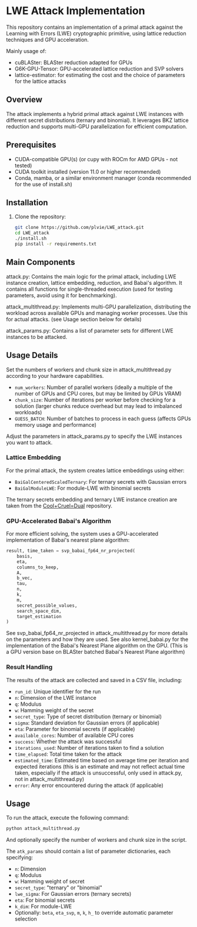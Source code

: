 # LWE Attack Implementation

This repository contains an implementation of a primal attack against the Learning with Errors (LWE) cryptographic primitive, using lattice reduction techniques and GPU acceleration.

Mainly usage of:

- cuBLASter: BLASter reduction adapted for GPUs
- G6K-GPU-Tensor: GPU-accelerated lattice reduction and SVP solvers
- lattice-estimator: for estimating the cost and the choice of parameters for the lattice attacks

## Overview

The attack implements a hybrid primal attack against LWE instances with different secret distributions (ternary and binomial). It leverages BKZ lattice reduction and supports multi-GPU parallelization for efficient computation.

## Prerequisites

- CUDA-compatible GPU(s) (or cupy with ROCm for AMD GPUs - not tested)
- CUDA toolkit installed (version 11.0 or higher recommended)
- Conda, mamba, or a similar environment manager (conda recommended for the use of install.sh)

## Installation

1. Clone the repository:

   ```bash
   git clone https://github.com/plvie/LWE_attack.git
   cd LWE_attack
   ./install.sh
   pip install -r requirements.txt
   ```

## Main Components

attack.py: Contains the main logic for the primal attack, including LWE instance creation, lattice embedding, reduction, and Babai's algorithm. It contains all functions for single-threaded execution (used for testing parameters, avoid using it for benchmarking).

attack_multithread.py: Implements multi-GPU parallelization, distributing the workload across available GPUs and managing worker processes. Use this for actual attacks. (see Usage section below for details)

attack_params.py: Contains a list of parameter sets for different LWE instances to be attacked.

## Usage Details

Set the numbers of workers and chunk size in attack_multithread.py according to your hardware capabilities.

- `num_workers`: Number of parallel workers (ideally a multiple of the number of GPUs and CPU cores, but may be limited by GPUs VRAM)
- `chunk_size`: Number of iterations per worker before checking for a solution (larger chunks reduce overhead but may lead to imbalanced workloads)
- `GUESS_BATCH`: Number of batches to process in each guess (affects GPUs memory usage and performance)

Adjust the parameters in attack_params.py to specify the LWE instances you want to attack.

### Lattice Embedding

For the primal attack, the system creates lattice embeddings using either:

- `BaiGalCenteredScaledTernary`: For ternary secrets with Gaussian errors
- `BaiGalModuleLWE`: For module-LWE with binomial secrets

The ternary secrets embedding and ternary LWE instance creation are taken from the [Cool+Cruel=Dual](
    https://gitlab.com/fvirdia/cool-plus-cruel-equals-dual
) repository.

### GPU-Accelerated Babai's Algorithm

For more efficient solving, the system uses a GPU-accelerated implementation of Babai's nearest plane algorithm:

```python
result, time_taken = svp_babai_fp64_nr_projected(
    basis,
    eta,
    columns_to_keep,
    A,
    b_vec,
    tau,
    n,
    k,
    m,
    secret_possible_values,
    search_space_dim,
    target_estimation
)
```

See svp_babai_fp64_nr_projected in attack_multithread.py for more details on the parameters and how they are used.
See also kernel_babai.py for the implementation of the Babai's Nearest Plane algorithm on the GPU. (This is a GPU version base on BLASter batched Babai's Nearest Plane algorithm)

### Result Handling

The results of the attack are collected and saved in a CSV file, including:

- `run_id`: Unique identifier for the run
- `n`: Dimension of the LWE instance
- `q`: Modulus
- `w`: Hamming weight of the secret
- `secret_type`: Type of secret distribution (ternary or binomial)
- `sigma`: Standard deviation for Gaussian errors (if applicable)
- `eta`: Parameter for binomial secrets (if applicable)
- `available_cores`: Number of available CPU cores
- `success`: Whether the attack was successful
- `iterations_used`: Number of iterations taken to find a solution
- `time_elapsed`: Total time taken for the attack
- `estimated_time`: Estimated time based on average time per iteration and expected iterations (this is an estimate and may not reflect actual time taken, especially if the attack is unsuccessful, only used in attack.py, not in attack_multithread.py)
- `error`: Any error encountered during the attack (if applicable)

## Usage

To run the attack, execute the following command:

```bash
python attack_multithread.py
```

And optionally specify the number of workers and chunk size in the script.

The `atk_params` should contain a list of parameter dictionaries, each specifying:

- `n`: Dimension
- `q`: Modulus
- `w`: Hamming weight of secret
- `secret_type`: "ternary" or "binomial"
- `lwe_sigma`: For Gaussian errors (ternary secrets)
- `eta`: For binomial secrets
- `k_dim`: For module-LWE
- Optionally: `beta`, `eta_svp`, `m`, `k`, `h_` to override automatic parameter selection